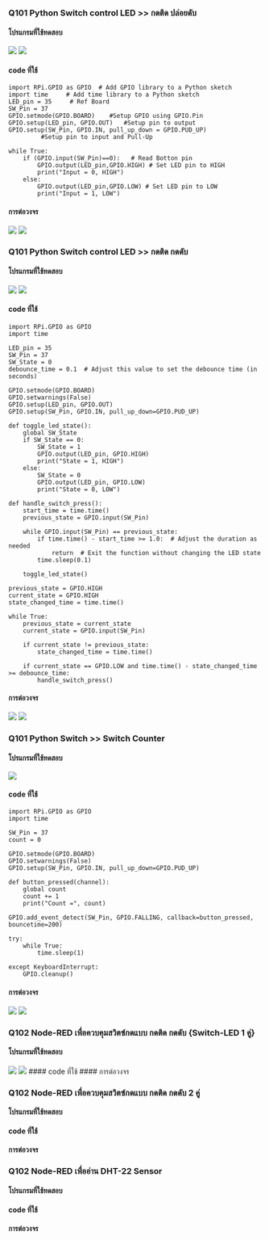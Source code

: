 ### Q101 Python Switch control LED >> กดติด ปล่อยดับ
#### โปรแกรมที่ใช้ทดสอบ
<img src= "https://github.com/panupongKanin/Embedded_Systems-2565/blob/main/image/Week03-Week04_Module03/Module3-IoTs%20(Part%201%20--%20Getting%20Start%20Raspberry%20Pi)/Q101/Press%20to%20turn%20on%20release%20to%20turn%20off/w03-w04-Quiz_101_0101.png" />

<img src= "https://github.com/panupongKanin/Embedded_Systems-2565/blob/main/image/Week03-Week04_Module03/Module3-IoTs%20(Part%201%20--%20Getting%20Start%20Raspberry%20Pi)/Q101/Press%20to%20turn%20on%20release%20to%20turn%20off/w03-w04-Quiz_101_0102.png" />

#### code ที่ใช้
```
import RPi.GPIO as GPIO  # Add GPIO library to a Python sketch
import time     # Add time library to a Python sketch
LED_pin = 35     # Ref Board
SW_Pin = 37
GPIO.setmode(GPIO.BOARD)    #Setup GPIO using GPIO.Pin
GPIO.setup(LED_pin, GPIO.OUT)   #Setup pin to output
GPIO.setup(SW_Pin, GPIO.IN, pull_up_down = GPIO.PUD_UP)
         #Setup pin to input and Pull-Up
 
while True:
    if (GPIO.input(SW_Pin)==0):   # Read Botton pin
        GPIO.output(LED_pin,GPIO.HIGH) # Set LED pin to HIGH
        print("Input = 0, HIGH") 
    else:
        GPIO.output(LED_pin,GPIO.LOW) # Set LED pin to LOW
        print("Input = 1, LOW")
```

#### การต่อวงจร
<img src= "https://github.com/panupongKanin/Embedded_Systems-2565/blob/main/image/Week03-Week04_Module03/Module3-IoTs%20(Part%201%20--%20Getting%20Start%20Raspberry%20Pi)/Q101/Press%20to%20turn%20on%20release%20to%20turn%20off/w03-w04-Quiz_101_0103.png" />

<img src= "https://github.com/panupongKanin/Embedded_Systems-2565/blob/main/image/Week03-Week04_Module03/Module3-IoTs%20(Part%201%20--%20Getting%20Start%20Raspberry%20Pi)/Q101/Press%20to%20turn%20on%20release%20to%20turn%20off/w03-w04-Quiz_101_0104.png" />

### Q101 Python Switch control LED >> กดติด กดดับ
#### โปรแกรมที่ใช้ทดสอบ
<img src= "https://github.com/panupongKanin/Embedded_Systems-2565/blob/main/image/Week03-Week04_Module03/Module3-IoTs%20(Part%201%20--%20Getting%20Start%20Raspberry%20Pi)/Q101/Press%20to%20turn%20on%20press%20to%20turn%20off/w03-w04-Quiz_101_0201.png" />
<img src= "https://github.com/panupongKanin/Embedded_Systems-2565/blob/main/image/Week03-Week04_Module03/Module3-IoTs%20(Part%201%20--%20Getting%20Start%20Raspberry%20Pi)/Q101/Press%20to%20turn%20on%20press%20to%20turn%20off/w03-w04-Quiz_101_0202.png" />

#### code ที่ใช้
```
import RPi.GPIO as GPIO
import time

LED_pin = 35
SW_Pin = 37
SW_State = 0
debounce_time = 0.1  # Adjust this value to set the debounce time (in seconds)

GPIO.setmode(GPIO.BOARD)
GPIO.setwarnings(False)
GPIO.setup(LED_pin, GPIO.OUT)
GPIO.setup(SW_Pin, GPIO.IN, pull_up_down=GPIO.PUD_UP)

def toggle_led_state():
    global SW_State
    if SW_State == 0:
        SW_State = 1
        GPIO.output(LED_pin, GPIO.HIGH)
        print("State = 1, HIGH")
    else:
        SW_State = 0
        GPIO.output(LED_pin, GPIO.LOW)
        print("State = 0, LOW")

def handle_switch_press():
    start_time = time.time()
    previous_state = GPIO.input(SW_Pin)

    while GPIO.input(SW_Pin) == previous_state:
        if time.time() - start_time >= 1.0:  # Adjust the duration as needed
            return  # Exit the function without changing the LED state
        time.sleep(0.1)

    toggle_led_state()

previous_state = GPIO.HIGH
current_state = GPIO.HIGH
state_changed_time = time.time()

while True:
    previous_state = current_state
    current_state = GPIO.input(SW_Pin)
    
    if current_state != previous_state:
        state_changed_time = time.time()
    
    if current_state == GPIO.LOW and time.time() - state_changed_time >= debounce_time:
        handle_switch_press()
```

#### การต่อวงจร
<img src= "https://github.com/panupongKanin/Embedded_Systems-2565/blob/main/image/Week03-Week04_Module03/Module3-IoTs%20(Part%201%20--%20Getting%20Start%20Raspberry%20Pi)/Q101/Press%20to%20turn%20on%20press%20to%20turn%20off/w03-w04-Quiz_101_0203.png" />

<img src= "https://github.com/panupongKanin/Embedded_Systems-2565/blob/main/image/Week03-Week04_Module03/Module3-IoTs%20(Part%201%20--%20Getting%20Start%20Raspberry%20Pi)/Q101/Press%20to%20turn%20on%20press%20to%20turn%20off/w03-w04-Quiz_101_0204.png" />

### Q101 Python Switch >> Switch Counter
#### โปรแกรมที่ใช้ทดสอบ
<img src= "https://github.com/panupongKanin/Embedded_Systems-2565/blob/main/image/Week03-Week04_Module03/Module3-IoTs%20(Part%201%20--%20Getting%20Start%20Raspberry%20Pi)/Q101/Switch%20Counter/w03-w04-Quiz_101_0301.png" />

#### code ที่ใช้
```
import RPi.GPIO as GPIO
import time

SW_Pin = 37
count = 0

GPIO.setmode(GPIO.BOARD)
GPIO.setwarnings(False)
GPIO.setup(SW_Pin, GPIO.IN, pull_up_down=GPIO.PUD_UP)

def button_pressed(channel):
    global count
    count += 1
    print("Count =", count)

GPIO.add_event_detect(SW_Pin, GPIO.FALLING, callback=button_pressed, bouncetime=200)

try:
    while True:
        time.sleep(1)

except KeyboardInterrupt:
    GPIO.cleanup()
```

#### การต่อวงจร
<img src= "https://github.com/panupongKanin/Embedded_Systems-2565/blob/main/image/Week03-Week04_Module03/Module3-IoTs%20(Part%201%20--%20Getting%20Start%20Raspberry%20Pi)/Q101/Switch%20Counter/w03-w04-Quiz_101_0302.png" />

<img src= "https://github.com/panupongKanin/Embedded_Systems-2565/blob/main/image/Week03-Week04_Module03/Module3-IoTs%20(Part%201%20--%20Getting%20Start%20Raspberry%20Pi)/Q101/Switch%20Counter/w03-w04-Quiz_101_0303.png" />

### Q102 Node-RED เพื่อควบคุมสวิตซ์กดแบบ กดติด กดดับ {Switch-LED 1 คู่}
#### โปรแกรมที่ใช้ทดสอบ
<img src= "https://github.com/panupongKanin/Embedded_Systems-2565/blob/main/image/Week03-Week04_Module03/Module3-IoTs%20(Part%201%20--%20Getting%20Start%20Raspberry%20Pi)/Q102/Using%20Node-RED%20(press%20to%20turn%20on%20press%20to%20turn%20off%201LED%20and%201Switch)%20/w03-w04-Quiz_102_0101.png" />

<img src= "https://github.com/panupongKanin/Embedded_Systems-2565/blob/main/image/Week03-Week04_Module03/Module3-IoTs%20(Part%201%20--%20Getting%20Start%20Raspberry%20Pi)/Q101/Press%20to%20turn%20on%20release%20to%20turn%20off/w03-w04-Quiz_101_0102.png" />
#### code ที่ใช้
#### การต่อวงจร

### Q102 Node-RED เพื่อควบคุมสวิตซ์กดแบบ กดติด กดดับ 2 คู่
#### โปรแกรมที่ใช้ทดสอบ
#### code ที่ใช้
#### การต่อวงจร

### Q102 Node-RED เพื่ออ่าน DHT-22 Sensor
#### โปรแกรมที่ใช้ทดสอบ
#### code ที่ใช้
#### การต่อวงจร
